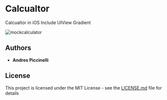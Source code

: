 # Calcualtor

Calcualtor in iOS 
Include UIView Gradient

![mockcalculator](https://user-images.githubusercontent.com/26223104/43294589-83ba71e6-9116-11e8-9ef8-fd52e4e27217.jpg)


## Authors

* **Andres Piccinelli** 


## License

This project is licensed under the MIT License - see the [LICENSE.md](LICENSE.md) file for details

